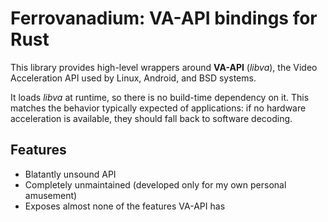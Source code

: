 # Ferrovanadium: VA-API bindings for Rust

This library provides high-level wrappers around **VA-API** (*libva*), the
Video Acceleration API used by Linux, Android, and BSD systems.

It loads *libva* at runtime, so there is no build-time dependency on it. This
matches the behavior typically expected of applications: if no hardware
acceleration is available, they should fall back to software decoding.

## Features

- Blatantly unsound API
- Completely unmaintained (developed only for my own personal amusement)
- Exposes almost none of the features VA-API has
